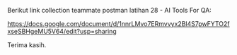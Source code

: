 Berikut link collection teammate postman latihan 28 - AI Tools For QA:

https://docs.google.com/document/d/1nnrLMvo7ERmvvyx2Bl4S7pwFYTO2fxseSBHgeMU5V64/edit?usp=sharing

Terima kasih.